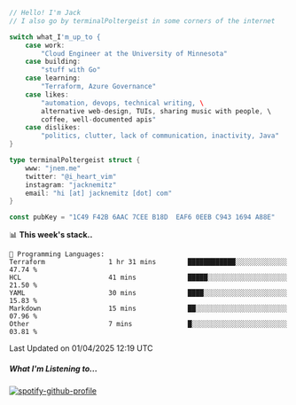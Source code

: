 ```go
// Hello! I'm Jack
// I also go by terminalPoltergeist in some corners of the internet

switch what_I'm_up_to {
    case work:
        "Cloud Engineer at the University of Minnesota"
    case building:
        "stuff with Go"
    case learning:
        "Terraform, Azure Governance"
    case likes:
        "automation, devops, technical writing, \
        alternative web-design, TUIs, sharing music with people, \
        coffee, well-documented apis"
    case dislikes:
        "politics, clutter, lack of communication, inactivity, Java"
}

type terminalPoltergeist struct {
    www: "jnem.me"
    twitter: "@i_heart_vim"
    instagram: "jacknemitz"
    email: "hi [at] jacknemitz [dot] com"
}

const pubKey = "1C49 F42B 6AAC 7CEE B18D  EAF6 0EEB C943 1694 A88E"
```

<!--START_SECTION:waka-->
📊 **This week's stack..** 

```text
💬 Programming Languages: 
Terraform                1 hr 31 mins        ████████████░░░░░░░░░░░░░   47.74 % 
HCL                      41 mins             █████░░░░░░░░░░░░░░░░░░░░   21.50 % 
YAML                     30 mins             ████░░░░░░░░░░░░░░░░░░░░░   15.83 % 
Markdown                 15 mins             ██░░░░░░░░░░░░░░░░░░░░░░░   07.96 % 
Other                    7 mins              █░░░░░░░░░░░░░░░░░░░░░░░░   03.81 % 
```


 Last Updated on 01/04/2025 12:19 UTC
<!--END_SECTION:waka-->

##### What I'm Listening to...

[![spotify-github-profile](https://jnem.me/listening-item?maxAge=2592000)](https://jnem.me/listening)
